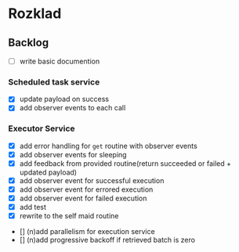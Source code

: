 # Rozklad

## Backlog
- [ ] write basic documention
### Scheduled task service
- [x] update payload on success
- [x] add observer events to each call
### Executor Service
- [x] add error handling for `get` routine with observer events
- [x] add observer events for sleeping
- [x] add feedback from provided routine(return succeeded or failed + updated payload)
- [x] add observer event for successful execution
- [x] add observer event for errored execution
- [x] add observer event for failed execution
- [x] add test 
- [x] rewrite to the self maid routine
- [] (n)add parallelism for execution service
- [] (n)add progressive backoff if retrieved batch is zero  